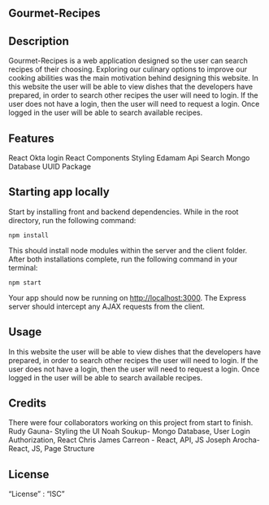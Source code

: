 ## Gourmet-Recipes

## Description

Gourmet-Recipes is a web application designed so the user can search recipes of their choosing. Exploring our culinary options to improve our cooking abilities was the main motivation behind designing this website. In this website the user will be able to view dishes that the developers have prepared, in order to search other recipes the user will need to login. If the user does not have a login, then the user will need to request a login. Once logged in the user will be able to search available recipes. 

## Features 

React
Okta login
React Components Styling
Edamam Api Search
Mongo Database
UUID Package

## Starting app locally

Start by installing front and backend dependencies. While in the root directory, run the following command:
~~~
npm install
~~~

This should install node modules within the server and the client folder. After both installations complete, run the following command in your terminal:

~~~
npm start
~~~

Your app should now be running on <http://localhost:3000>. The Express server should intercept any AJAX requests from the client.

## Usage 

In this website the user will be able to view dishes that the developers have prepared, in order to search other recipes the user will need to login. If the user does not have a login, then the user will need to request a login. Once logged in the user will be able to search available recipes. 

## Credits

There were four collaborators working on this project from start to finish.
Rudy Gauna- Styling the UI
Noah Soukup- Mongo Database, User Login Authorization, React
Chris James Carreon - React, API, JS
Joseph Arocha- React, JS, Page Structure

## License 

“License” : “ISC”
